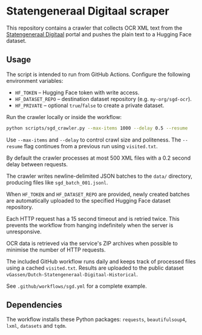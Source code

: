 # Statengeneraal Digitaal scraper

This repository contains a crawler that collects OCR XML text from the
[Statengeneraal Digitaal](https://repository.overheid.nl/frbr/sgd) portal and
pushes the plain text to a Hugging Face dataset.

## Usage

The script is intended to run from GitHub Actions. Configure the following
environment variables:

- `HF_TOKEN` – Hugging Face token with write access.
- `HF_DATASET_REPO` – destination dataset repository (e.g. `my-org/sgd-ocr`).
- `HF_PRIVATE` – optional `true`/`false` to create a private dataset.

Run the crawler locally or inside the workflow:

```bash
python scripts/sgd_crawler.py --max-items 1000 --delay 0.5 --resume
```

Use `--max-items` and `--delay` to control crawl size and politeness. The
`--resume` flag continues from a previous run using `visited.txt`.

By default the crawler processes at most 500 XML files with a 0.2 second delay
between requests.

The crawler writes newline-delimited JSON batches to the `data/` directory,
producing files like `sgd_batch_001.jsonl`.

When `HF_TOKEN` and `HF_DATASET_REPO` are provided, newly created batches are
automatically uploaded to the specified Hugging Face dataset repository.

Each HTTP request has a 15 second timeout and is retried twice. This prevents
the workflow from hanging indefinitely when the server is unresponsive.


OCR data is retrieved via the service's ZIP archives when possible to minimise
the number of HTTP requests.

The included GitHub workflow runs daily and keeps track of processed files
using a cached `visited.txt`. Results are uploaded to the public dataset
`vGassen/Dutch-Statengeneraal-Digitaal-Historical`.

See `.github/workflows/sgd.yml` for a complete example.

## Dependencies

The workflow installs these Python packages: `requests`, `beautifulsoup4`,
`lxml`, `datasets` and `tqdm`.
